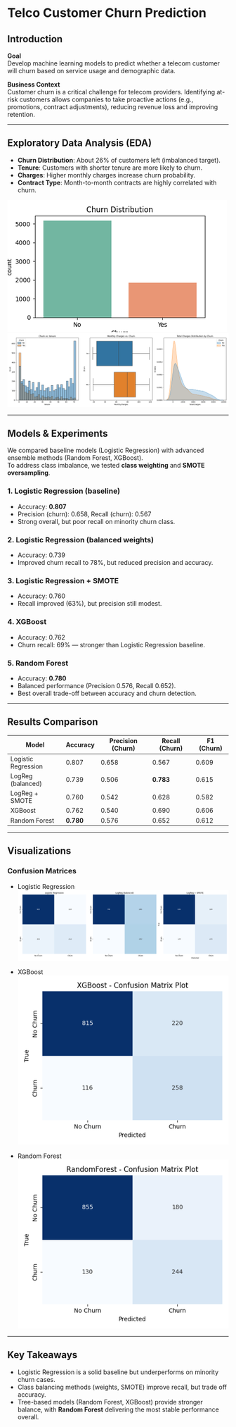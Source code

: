 # Telco Customer Churn Prediction

## Introduction

**Goal**  
Develop machine learning models to predict whether a telecom customer will churn based on service usage and demographic data.

**Business Context**  
Customer churn is a critical challenge for telecom providers. Identifying at-risk customers allows companies to take proactive actions (e.g., promotions, contract adjustments), reducing revenue loss and improving retention.

---

## Exploratory Data Analysis (EDA)

- **Churn Distribution**: About 26% of customers left (imbalanced target).  
- **Tenure**: Customers with shorter tenure are more likely to churn.  
- **Charges**: Higher monthly charges increase churn probability.  
- **Contract Type**: Month-to-month contracts are highly correlated with churn.  

![Churn Distribution](images/churn_distribution.png)  
![More EDA](images/more_eda.png)  

---

## Models & Experiments

We compared baseline models (Logistic Regression) with advanced ensemble methods (Random Forest, XGBoost).  
To address class imbalance, we tested **class weighting** and **SMOTE oversampling**.

### 1. Logistic Regression (baseline)
- Accuracy: **0.807**
- Precision (churn): 0.658, Recall (churn): 0.567  
- Strong overall, but poor recall on minority churn class.  

### 2. Logistic Regression (balanced weights)
- Accuracy: 0.739  
- Improved churn recall to 78%, but reduced precision and accuracy.  

### 3. Logistic Regression + SMOTE
- Accuracy: 0.760  
- Recall improved (63%), but precision still modest.  

### 4. XGBoost
- Accuracy: 0.762  
- Churn recall: 69% — stronger than Logistic Regression baseline.  

### 5. Random Forest
- Accuracy: **0.780**  
- Balanced performance (Precision 0.576, Recall 0.652).  
- Best overall trade-off between accuracy and churn detection.  

---

## Results Comparison

| Model | Accuracy | Precision (Churn) | Recall (Churn) | F1 (Churn) |
| --- | --- | --- | --- | --- |
| Logistic Regression | 0.807 | 0.658 | 0.567 | 0.609 |
| LogReg (balanced) | 0.739 | 0.506 | **0.783** | 0.615 |
| LogReg + SMOTE | 0.760 | 0.542 | 0.628 | 0.582 |
| XGBoost | 0.762 | 0.540 | 0.690 | 0.606 |
| Random Forest | **0.780** | 0.576 | 0.652 | 0.612 |

---

## Visualizations

### Confusion Matrices
- Logistic Regression  
  ![Logistic Regression Confusion Matrix](images/LogReg_confusion_matrices.png)  

- XGBoost  
  ![XGBoost Confusion Matrix](images/XGBoost_confusion_matrices.png)  

- Random Forest  
  ![Random Forest Confusion Matrix](images/RandomForest_confusion_matrices.png)  

---

## Key Takeaways

- Logistic Regression is a solid baseline but underperforms on minority churn cases.  
- Class balancing methods (weights, SMOTE) improve recall, but trade off accuracy.  
- Tree-based models (Random Forest, XGBoost) provide stronger balance, with **Random Forest** delivering the most stable performance overall.  
